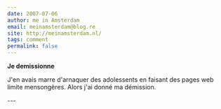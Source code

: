 ```yaml
---
date: 2007-07-06
author: me in Amsterdam
email: meinamsterdam@blog.re
site: http://meinamsterdam.nl/
tags: comment
permalink: false
---
```


<!-- TB -->
<p><strong>Je demissionne</strong></p>
<p>J'en avais marre d'arnaquer des adolessents en faisant des pages web limite mensongères. Alors j'ai donné ma démission.</p>
---